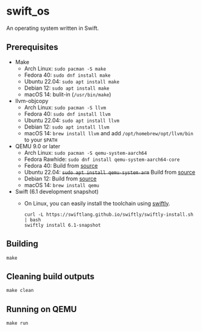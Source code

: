 # swift_os

An operating system written in Swift.

## Prerequisites

- Make
  - Arch Linux: `sudo pacman -S make`
  - Fedora 40: `sudo dnf install make`
  - Ubuntu 22.04: `sudo apt install make`
  - Debian 12: `sudo apt install make`
  - macOS 14: bulit-in (`/usr/bin/make`)
- llvm-objcopy
  - Arch Linux: `sudo pacman -S llvm`
  - Fedora 40: `sudo dnf install llvm`
  - Ubuntu 22.04: `sudo apt install llvm`
  - Debian 12: `sudo apt install llvm`
  - macOS 14: `brew install llvm` and add `/opt/homebrew/opt/llvm/bin` to your `$PATH`
- QEMU 9.0 or later
  - Arch Linux: `sudo pacman -S qemu-system-aarch64`
  - Fedora Rawhide: `sudo dnf install qemu-system-aarch64-core`
  - Fedora 40: Build from [source](https://www.qemu.org/download/#source)
  - Ubuntu 22.04: ~~`sudo apt install qemu-system-arm`~~ Build from [source](https://www.qemu.org/download/#source)
  - Debian 12: Build from [source](https://www.qemu.org/download/#source)
  - macOS 14: `brew install qemu`
- Swift (6.1 development snapshot)
  - On Linux, you can easily install the toolchain using [swiftly](https://swiftlang.github.io/swiftly/).

    ```shell
    curl -L https://swiftlang.github.io/swiftly/swiftly-install.sh | bash
    swiftly install 6.1-snapshot
    ```

## Building

```shell
make
```

## Cleaning build outputs

```shell
make clean
```

## Running on QEMU

```shell
make run
```
